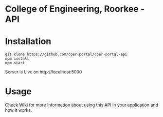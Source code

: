 # College of Engineering, Roorkee - API

# Installation

    git clone https://github.com/coer-portal/coer-portal-api
    npm install 
    npm start
   
Server is Live on http://localhost:5000

# Usage

Check [Wiki](https://coer-portal.github.io/coer-portal-api/) for more information about using this API in your application and how it works.
